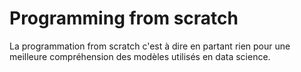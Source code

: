 # Programming from scratch
La programmation from scratch c'est à dire en partant rien pour une meilleure compréhension des modèles utilisés en data science.
